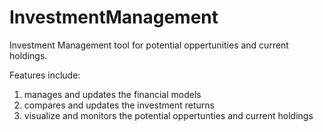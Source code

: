 # InvestmentManagement
Investment Management tool for potential oppertunities and current holdings.

Features include:
1. manages and updates the financial models
2. compares and updates the investment returns
3. visualize and monitors the potential oppertunties and current holdings
